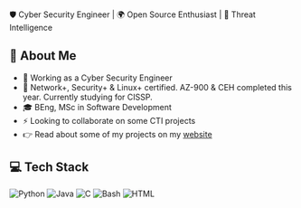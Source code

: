 🛡️ Cyber Security Engineer | 🌍 Open Source Enthusiast | 🎨 Threat Intelligence

## 🚀 About Me
- 🔬 Working as a Cyber Security Engineer
- 🌱 Network+, Security+ & Linux+ certified. AZ-900 & CEH completed this year. Currently studying for CISSP.
- 🎓 BEng, MSc in Software Development
- ⚡️ Looking to collaborate on some CTI projects
- 👉 Read about some of my projects on my [website](https://daire-curran.com/)

## 💻 Tech Stack
![Python](https://img.shields.io/badge/Python-3776AB?style=for-the-badge&logo=python&logoColor=white)
![Java](https://img.shields.io/badge/Java-007396?style=for-the-badge&logo=java&logoColor=white)
![C](https://img.shields.io/badge/C-A8B9CC?style=for-the-badge&logo=c&logoColor=white)
![Bash](https://img.shields.io/badge/Bash-4EAA25?style=for-the-badge&logo=gnu-bash&logoColor=white)
![HTML](https://img.shields.io/badge/HTML5-E34F26?style=for-the-badge&logo=html5&logoColor=white)
<!--
**dairelad/dairelad** is a ✨ _special_ ✨ repository because its `README.md` (this file) appears on your GitHub profile.

Here are some ideas to get you started:

- 🔭 I’m currently working on ...
- 🌱 I’m currently learning ...
- 👯 I’m looking to collaborate on ...
- 🤔 I’m looking for help with ...
- 💬 Ask me about ...
- 📫 How to reach me: ...
- 😄 Pronouns: ...
- ⚡ Fun fact: ...
-->
